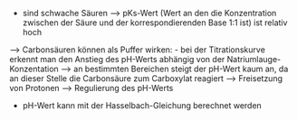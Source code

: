 - sind schwache Säuren --> pKs-Wert (Wert an den die Konzentration zwischen der Säure und der korrespondierenden Base 1:1 ist) ist relativ hoch 

--> Carbonsäuren können als Puffer wirken:
	- bei der Titrationskurve erkennt man den Anstieg des pH-Werts abhängig von der Natriumlauge-Konzentation --> an bestimmten Bereichen steigt der pH-Wert kaum an, da an dieser Stelle die Carbonsäure zum Carboxylat reagiert --> Freisetzung von Protonen --> Regulierung des pH-Werts

- pH-Wert kann mit der Hasselbach-Gleichung berechnet werden 